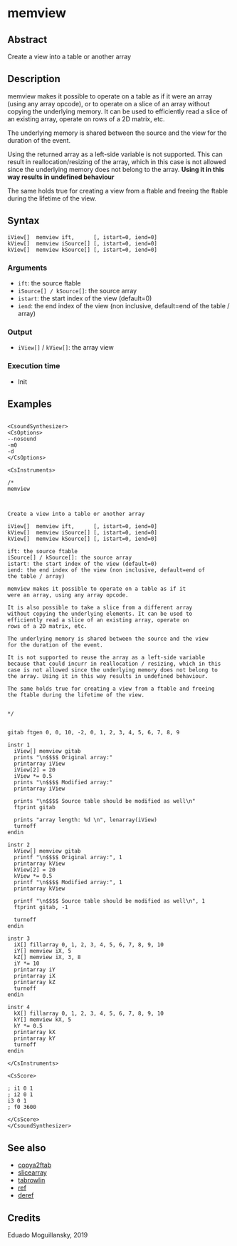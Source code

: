 # memview

## Abstract

Create a view into a table or another array

## Description

memview makes it possible to operate on a table as if it
were an array (using any array opcode), or to operate on a slice
of an array without copying the underlying memory. It can be used to
efficiently read a slice of an existing array, operate on rows of a 
2D matrix, etc.

The underlying memory is shared between the source and the view
for the duration of the event.

Using the returned array as a left-side variable is not supported. This
can result in reallocation/resizing of the array, which in this
case is not allowed since the underlying memory does not belong to
the array. **Using it in this way results in undefined behaviour**

The same holds true for creating a view from a ftable and freeing
the ftable during the lifetime of the view.

## Syntax

    iView[]  memview ift,      [, istart=0, iend=0]
    kView[]  memview iSource[] [, istart=0, iend=0]
    kView[]  memview kSource[] [, istart=0, iend=0]

### Arguments

* `ift`: the source ftable
* `iSource[] / kSource[]`: the source array
* `istart`: the start index of the view (default=0)
* `iend`: the end index of the view (non inclusive, default=end of
          the table / array)

### Output

* `iView[]` / `kView[]`: the array view

### Execution time

* Init

## Examples

```csound 

<CsoundSynthesizer>
<CsOptions>
--nosound
-m0
-d
</CsOptions>

<CsInstruments>

/*
memview



Create a view into a table or another array

iView[]  memview ift,      [, istart=0, iend=0]
kView[]  memview iSource[] [, istart=0, iend=0]
kView[]  memview kSource[] [, istart=0, iend=0]

ift: the source ftable
iSource[] / kSource[]: the source array
istart: the start index of the view (default=0)
iend: the end index of the view (non inclusive, default=end of
the table / array)

memview makes it possible to operate on a table as if it
were an array, using any array opcode. 

It is also possible to take a slice from a different array
without copying the underlying elements. It can be used to 
efficiently read a slice of an existing array, operate on
rows of a 2D matrix, etc.

The underlying memory is shared between the source and the view
for the duration of the event.

It is not supported to reuse the array as a left-side variable
because that could incurr in reallocation / resizing, which in this
case is not allowed since the underlying memory does not belong to 
the array. Using it in this way results in undefined behaviour.

The same holds true for creating a view from a ftable and freeing 
the ftable during the lifetime of the view.


*/


gitab ftgen 0, 0, 10, -2, 0, 1, 2, 3, 4, 5, 6, 7, 8, 9

instr 1
  iView[] memview gitab
  prints "\n$$$$ Original array:"
  printarray iView
  iView[2] = 20
  iView *= 0.5
  prints "\n$$$$ Modified array:"
  printarray iView

  prints "\n$$$$ Source table should be modified as well\n"
  ftprint gitab
  
  prints "array length: %d \n", lenarray(iView)
  turnoff
endin

instr 2
  kView[] memview gitab
  printf "\n$$$$ Original array:", 1
  printarray kView
  kView[2] = 20
  kView *= 0.5
  printf "\n$$$$ Modified array:", 1
  printarray kView

  printf "\n$$$$ Source table should be modified as well\n", 1
  ftprint gitab, -1
  
  turnoff
endin

instr 3 
  iX[] fillarray 0, 1, 2, 3, 4, 5, 6, 7, 8, 9, 10
  iY[] memview iX, 5
  kZ[] memview iX, 3, 8
  iY *= 10
  printarray iY
  printarray iX
  printarray kZ
  turnoff
endin

instr 4 
  kX[] fillarray 0, 1, 2, 3, 4, 5, 6, 7, 8, 9, 10
  kY[] memview kX, 5
  kY *= 0.5
  printarray kX
  printarray kY
  turnoff
endin

</CsInstruments>

<CsScore>

; i1 0 1
; i2 0 1
i3 0 1
; f0 3600

</CsScore>
</CsoundSynthesizer>

```

## See also


* [copya2ftab](https://csound.com/docs/manual/copya2ftab.html)
* [slicearray](https://csound.com/docs/manual/slicearray.html)
* [tabrowlin](https://csound.com/docs/manual/tabrowlin.html)
* [ref](ref.md)
* [deref](deref.md)

## Credits

Eduado Moguillansky, 2019
